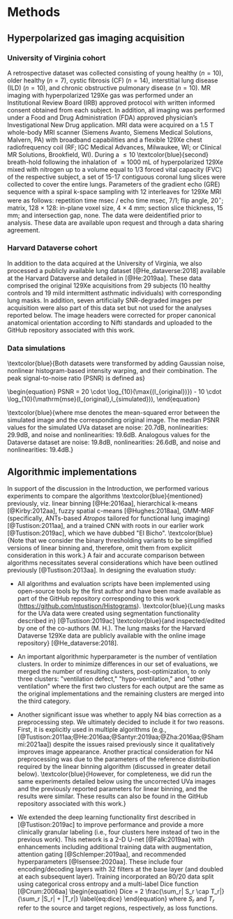 
# Methods

## Hyperpolarized gas imaging acquisition

### University of Virginia cohort

A retrospective dataset was collected consisting of young healthy ($n=10$),
older healthy ($n=7$), cystic fibrosis (CF) ($n=14$), interstitial lung disease
(ILD) ($n=10$), and chronic obstructive pulmonary disease ($n=10$). MR imaging
with hyperpolarized 129Xe gas was performed under an Institutional Review Board
(IRB) approved protocol with written informed consent obtained from each
subject. In addition, all imaging was performed under a Food and Drug
Administration (FDA) approved physician’s Investigational New Drug application.
MRI data were acquired on a 1.5 T whole-body MRI scanner (Siemens Avanto,
Siemens Medical Solutions, Malvern, PA) with broadband capabilities and a
flexible 129Xe chest radiofrequency coil (RF; IGC Medical Advances, Milwaukee,
WI; or Clinical MR Solutions, Brookfield, WI). During a $\leq 10$
\textcolor{blue}{second} breath-hold following the inhalation of $\approx 1000$
mL of hyperpolarized 129Xe mixed with nitrogen up to a volume equal to 1/3
forced vital capacity (FVC) of the respective subject, a set of 15-17 contiguous
coronal lung slices were collected to cover the entire lungs.
Parameters of the gradient echo (GRE) sequence with a spiral k-space sampling
with 12 interleaves for 129Xe MRI were as follows: repetition time msec / echo
time msec, 7/1; flip angle, 20$^{\circ}$; matrix, 128 $\times$ 128: in-plane
voxel size, 4 $\times$ 4 mm; section slice thickness, 15 mm; and intersection
gap, none. The data were deidentified prior to analysis.  These data are
available upon request and through a data sharing agreement.

### Harvard Dataverse cohort

In addition to the data acquired at the University of Virginia, we also
processed a publicly available lung dataset [@He_dataverse:2018] available at
the Harvard Dataverse and detailed in [@He:2019aa].  These data comprised
the original 129Xe acquisitions from 29 subjects (10 healthy controls
and 19 mild intermittent asthmatic individuals) with corresponding lung masks.
In addition, seven artificially SNR-degraded images per acquisition were also
part of this data set but not used for the analyses reported below.  The image headers were
corrected for proper canonical anatomical orientation according to Nifti
standards and uploaded to the GitHub repository associated with this work.

### Data simulations

\textcolor{blue}{Both datasets were transformed by adding Gaussian
noise, nonlinear histogram-based intensity warping, and their combination. The
peak signal-to-noise ratio (PSNR) is defined as}

\begin{equation}
PSNR = 20 \cdot \log_{10}(\max{(I_{original})}) - 10 \cdot \log_{10}(\mathrm{mse}(I_{original},I_{simulated})),
\end{equation}

\textcolor{blue}{where $\mathrm{mse}$ denotes
the mean-squared error between the simulated image and the corresponding
original image. The median PSNR values for the simulated UVa dataset
are noise:  20.7dB, nonlinearities: 29.9dB, and noise and nonlinearities:
19.6dB.  Analogous values for the Dataverse dataset are noise:  19.8dB,
nonlinearities: 26.6dB, and noise and nonlinearities: 19.4dB.}

## Algorithmic implementations

In support of the discussion in the Introduction, we performed various
experiments to compare the algorithms \textcolor{blue}{mentioned} previously,
viz. linear binning [@He:2016aa], hierarchical k-means [@Kirby:2012aa], fuzzy
spatial c-means [@Hughes:2018aa], GMM-MRF (specifically, ANTs-based _Atropos_
tailored for functional lung imaging) [@Tustison:2011aa], and a trained CNN with
roots in our earlier work [@Tustison:2019ac], which we have dubbed "El Bicho".
\textcolor{blue}{Note that we consider the binary thresholding variants to be
simplified versions of linear binning and, therefore, omit them from explicit
consideration in this work.}  A fair and accurate comparison between algorithms
necessitates several considerations which have been outlined previously
[@Tustison:2013aa].  In designing the evaluation study:

* All algorithms and evaluation scripts have been implemented using open-source
  tools by the first author and have been made available as part of the GitHub
  repository corresponding to this work (https://github.com/ntustison/Histograms).
  \textcolor{blue}{Lung masks for the UVa data were created using segmentation
  functionality described in} [@Tustison:2019ac] \textcolor{blue}{and
  inspected/edited by one of the co-authors (M. H.).  The lung masks for the
  Harvard Dataverse 129Xe data are publicly available with the online image
  repository} [@He_dataverse:2018].

* An important algorithmic hyperparameter is the number of ventilation
  clusters.  In order to minimize differences in our set of evaluations, we
  merged the number of resulting clusters, post-optimization, to only three
  clusters: "ventilation defect," "hypo-ventilation," and "other ventilation"
  where the first two clusters for each output are the same as the original
  implementations and the remaining clusters are merged into the third category.

* Another significant issue was whether to apply N4 bias correction
  as a preprocessing step.  We ultimately decided to include it for
  two reasons. First, it is explicitly used in multiple algorithms (e.g.,
  [@Tustison:2011aa;@He:2016aa;@Santyr:2019aa;@Zha:2016aa;@Shammi:2021aa])
  despite the issues raised previously since it qualitatively
  improves image appearance.  Another practical consideration for N4
  preprocessing was due to the parameters of the reference distribution required
  by the linear binning algorithm (discussed in greater detail below).  \textcolor{blue}{However, for completeness,
  we did run the same experiments detailed below using the uncorrected UVa
  images and the previously reported parameters for linear binning, and the
  results were similar.  These results can also be found in the GitHub repository
  associated with this work.}

*  We extended the deep learning functionality first described in
   [@Tustison:2019ac] to improve performance and provide a more clinically
   granular labeling (i.e., four clusters here instead of two in the previous
   work). This network is a 2-D U-net [@Falk:2019aa] with enhancements including
   additional training data with augmentation, attention gating
   [@Schlemper:2019aa], and recommended hyperparameters [@Isensee:2020aa]. These
   include four encoding/decoding layers with 32 filters at the base layer (and
   doubled at each subsequent layer).  Training incorporated an 80/20 data split
   using categorical cross entropy and a multi-label Dice function [@Crum:2006aa]
    \begin{equation}
      Dice = 2 \frac{\sum_r| S_r \cap T_r|}{\sum_r |S_r| + |T_r|}
      \label{eq:dice}
    \end{equation}
   where $S_r$ and $T_r$ refer to the source and target regions, respectively,
   as loss functions.


<!-- ## Introduction of the image-based "El Bicho" network

### Network training

"El Bicho" is a 2-D U-net network which was trained with several parameters
recommended by recent exploratory work [@Isensee:2020aa].  The images are
sufficiently small such that 3-D training is possible.  However, given the large
voxel anisotropy for much of our data (both coronal and axial), we found a 2-D
approach to be sufficient.  Nevertheless, a 2.5-D approach is an optional way to
run the code for isotropic data where network prediction can occur in more than
one slice direction and the results subsequently averaged. Four total network
layers were employed with 32 filters at the base layer which was doubled at each
subsequent layer.  Multiple training runs were performed where initial runs
employed categorical cross entropy as the loss function.  Upon convergence,
training continued with the multi-label Dice function [@Crum:2006aa]

\begin{equation}
   Dice = 2 \frac{\sum_r| S_r \cap T_r|}{\sum_r |S_r| + |T_r|}
   \label{eq:dice}
\end{equation}

where $S_r$ and $T_r$ refer to the source and target regions, respectively. -->

<!--
\begin{figure}[!htb]
  \centering
  \begin{subfigure}{0.33\textwidth}
    \centering
    \includegraphics[width=0.95\linewidth]{Figures/sample_ventilation_9.png}
    \caption{Original.}
  \end{subfigure}%
  \begin{subfigure}{0.33\textwidth}
    \centering
    \includegraphics[width=0.95\linewidth]{Figures/sample_ventilation_intensity_warped_9.png}
    \caption{Nonlinear intensity warping.}
  \end{subfigure}
  \begin{subfigure}{0.33\textwidth}
    \centering
    \includegraphics[width=0.95\linewidth]{Figures/sample_ventilation_noise_9.png}
    \caption{Noise.}
  \end{subfigure}
  \caption{Custom data augmentation strategies for training to force a solution
  which focuses on the underlying ventilation-based lung structure.  (b)
  Nonlinear intensity warping based on smoothly varying perturbations of the
  image histogram.  (c) Additive Gaussian noise included for increasing the
  robustness of the segmentation network.}
\label{fig:sample_ventilation}
\end{figure}
-->

<!-- Training data (using an 80/20---training/testing split) was composed of the
ventilation image, lung mask, and corresponding ventilation-based parcellation.
The lung parcellation comprised four labels based on the Atropos
ventilation-based segmentation [@Tustison:2011aa]. Six clusters were used to
create the training data and combined to four for training the CNN. In using
this GMM-MRF algorithm (which is the only one to use spatial information in the
form of the MRF prior), we attempt to bootstrap a superior network-based
segmentation approach by using the encoder-decoder structure of the U-net
architecture as a dimensionality reduction technique.  None of the evaluation
data used in this work were used as training data.  Responses from two subjects
at the last layer of the network (with $n = 32$ filters) are illustrated in Figure
\ref{fig:featureImages}.

A total of five random slices per image were selected in the acquisition
direction (both axial and coronal) for inclusion within a given batch (batch
size = 128 slices). Prior to slice extraction, both random noise and
randomly-generated, nonlinear intensity warping was added to the 3-D image
 using ANTsR/ANTsRNet functions
(``ANTsR::addNoiseToImage``, and ``ANTsRNet::histogramWarpImageIntensities``)
with analogs in ANTsPy/ANTsPyNet .  3-D images were intensity normalized to have
0 mean and unit standard deviation.  The noise model was additive Gaussian with
0 mean and a randomly chosen standard deviation value between [0, 0.3].
Histogram-based intensity warping used the default parameters.  These data
augmentation parameters were chosen to provide realistic but potentially
difficult cases for training. In terms of hardware, all training was done on a
DGX (GPUs: 4X Tesla V100, system memory: 256 GB LRDIMM DDR4).

\begin{figure}[!htb]
  \centering
  \includegraphics[width=0.99\textwidth]{Figures/featureImages.pdf}
  \caption{Optimized feature responses from both the encoding and decoding branches
  of the U-net network generated from a (top) young healthy subject and (bottom) CF patient. Note
  that these are optimized responses which take advantage of both the intensities and
  their spatial relationships. }
\label{fig:featureImages}
\end{figure}

### Pipeline processing

An example R-based code snippet is provided in Listing \ref{listing:elBicho}
demonstrating how to process a single ventilation image using
``ANTsRNet::elBicho``. If a simultaneous proton image has been acquired,
``ANTsRNet::lungExtraction`` can be used to generate the requisite lung mask
input.  As mentioned previously, by default the prediction occurs slice-by-slice
along the direction of anisotropy. Alternatively, prediction can be performed
in all three canonical directions and averaged to produce the final solution.

\vspace{10mm}

\setstretch{1.0}

\lstset{frame = htb,
        framerule = 0.25pt,
        float,
        fontadjust,
        backgroundcolor={\color{listlightgray}},
        basicstyle = {\ttfamily\scriptsize},
        keywordstyle = {\ttfamily\color{listkeyword}\textbf},
        identifierstyle = {\ttfamily},
        commentstyle = {\ttfamily\color{listcomment}\textit},
        stringstyle = {\ttfamily},
        showstringspaces = false,
        showtabs = false,
        numbers = none,
        numbersep = 6pt,
        numberstyle={\ttfamily\color{listnumbers}},
        tabsize = 2,
        language=python,
        floatplacement=!h,
        caption={\small ANTsR/ANTsRNet command calls for processing
        a single ventilation image using El Bicho.
        },
        captionpos=b,
        label=listing:elBicho
        }
\begin{lstlisting}
library( ANTsR )
library( ANTsRNet )

# Read in proton and ventilation images.
protonImage <- antsImageRead( "proton.nii.gz" )
ventilationImage <- antsImageRead( "ventilation.nii.gz" )

# Use deep learning lung extraction to get lung mask from proton image.
lungMask <- lungExtraction( protonImage, modality = "proton", verbose = TRUE )

# Run deep learning ventilation-based segmentation.
seg <- elBicho( ventilationImage, lungMask, verbose = TRUE )

# Write segmentation and probability images to disk.
antsImageWrite( seg$segmentationImage, "segmentation.nii.gz" )
antsImageWrite( seg$probabilityImages[[1]], "probability1.nii.gz" )
antsImageWrite( seg$probabilityImages[[2]], "probability2.nii.gz" )
antsImageWrite( seg$probabilityImages[[3]], "probability3.nii.gz" )
antsImageWrite( seg$probabilityImages[[4]], "probability4.nii.gz" )
\end{lstlisting}
\setstretch{1.5}
 -->
